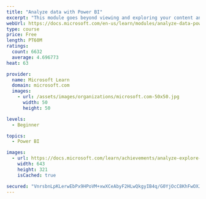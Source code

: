 ```yaml
---
title: "Analyze data with Power BI"
excerpt: "This module goes beyond viewing and exploring your content and explains how to interact with it by working with reports and dashboards to uncover and share new business insights."
webUrl: https://docs.microsoft.com/en-us/learn/modules/analyze-data-power-bi/
type: course
price: Free
length: PT60M
ratings:
  count: 6632
  average: 4.696773
heat: 63

provider:
  name: Microsoft Learn
  domain: microsoft.com
  images:
    - url: /assets/images/organizations/microsoft.com-50x50.jpg
      width: 50
      height: 50

levels:
  - Beginner

topics:
  - Power BI

images:
  - url: https://docs.microsoft.com/learn/achievements/analyze-explore-data-power-bi-social.png
    width: 643
    height: 321
    isCached: true

secured: "VnrsbnLpKLerwEbPx9HPoVM+xwXCeAbyF2HLwQkgyIB4q/G0YjOcC8KhFwOXJpAct/UJ4JfLh4Z9YEN5EGUFer27SzKBAA2HKzMenYNo2vwIoZi7ZcXbm4/2dQ44prgMsXa7BmxAnbofapO8fWTHwgNnqWI7uv8VhEZi9cSagZJT1k42IVfCULHCMeJPQ9fqYmmK9f5ElpicrRzznagKGqvhTvcWOxvO2KgrAk/TlOJ/2NAi1Q7H+AX41Sd6siEy+0xyhzlonpKvp1rlQBrJR5Q/iFCv3pkcO7E4jiGGxfy0TZ/hcHaRd1SsB6XmvdwSkqd4zy98y3NpCD1wseUt99xJN7Yc5eos0MvBOtkyb3sdntPNzYVU+DyDmPRFxpcE0dGr5HWbUU7hN5iS4401htMHN93t5/3WNeArCCvG7JU=;CiAv5SL70dK6u9yn4WnPtA=="
---
```


